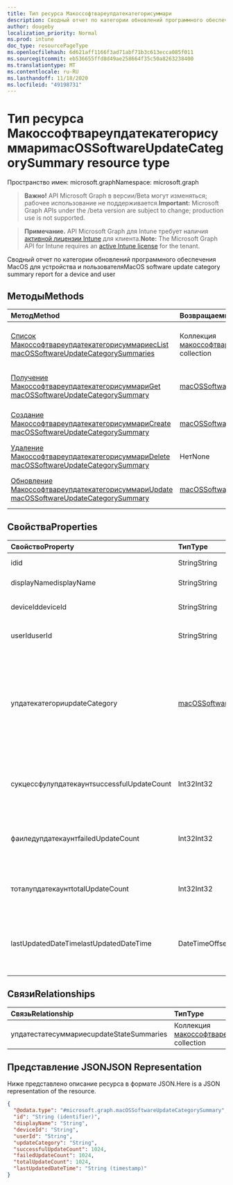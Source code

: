 ```yaml
---
title: Тип ресурса Макоссофтвареупдатекатегорисуммари
description: Сводный отчет по категории обновлений программного обеспечения MacOS для устройства и пользователя
author: dougeby
localization_priority: Normal
ms.prod: intune
doc_type: resourcePageType
ms.openlocfilehash: 6d621aff1166f3ad71abf71b3c613ecca085f011
ms.sourcegitcommit: eb536655ffd8d49ae258664f35c50a8263238400
ms.translationtype: MT
ms.contentlocale: ru-RU
ms.lasthandoff: 11/18/2020
ms.locfileid: "49198731"
---
```

# <a name="macossoftwareupdatecategorysummary-resource-type"></a><span data-ttu-id="1525d-103">Тип ресурса Макоссофтвареупдатекатегорисуммари</span><span class="sxs-lookup"><span data-stu-id="1525d-103">macOSSoftwareUpdateCategorySummary resource type</span></span>

<span data-ttu-id="1525d-104">Пространство имен: microsoft.graph</span><span class="sxs-lookup"><span data-stu-id="1525d-104">Namespace: microsoft.graph</span></span>

> <span data-ttu-id="1525d-105">**Важно!** API Microsoft Graph в версии/Beta могут изменяться; рабочее использование не поддерживается.</span><span class="sxs-lookup"><span data-stu-id="1525d-105">**Important:** Microsoft Graph APIs under the /beta version are subject to change; production use is not supported.</span></span>

> <span data-ttu-id="1525d-106">**Примечание.** API Microsoft Graph для Intune требует наличия [активной лицензии Intune](https://go.microsoft.com/fwlink/?linkid=839381) для клиента.</span><span class="sxs-lookup"><span data-stu-id="1525d-106">**Note:** The Microsoft Graph API for Intune requires an [active Intune license](https://go.microsoft.com/fwlink/?linkid=839381) for the tenant.</span></span>

<span data-ttu-id="1525d-107">Сводный отчет по категории обновлений программного обеспечения MacOS для устройства и пользователя</span><span class="sxs-lookup"><span data-stu-id="1525d-107">MacOS software update category summary report for a device and user</span></span>

## <a name="methods"></a><span data-ttu-id="1525d-108">Методы</span><span class="sxs-lookup"><span data-stu-id="1525d-108">Methods</span></span>
|<span data-ttu-id="1525d-109">Метод</span><span class="sxs-lookup"><span data-stu-id="1525d-109">Method</span></span>|<span data-ttu-id="1525d-110">Возвращаемый тип</span><span class="sxs-lookup"><span data-stu-id="1525d-110">Return Type</span></span>|<span data-ttu-id="1525d-111">Описание</span><span class="sxs-lookup"><span data-stu-id="1525d-111">Description</span></span>|
|:---|:---|:---|
|[<span data-ttu-id="1525d-112">Список Макоссофтвареупдатекатегорисуммариес</span><span class="sxs-lookup"><span data-stu-id="1525d-112">List macOSSoftwareUpdateCategorySummaries</span></span>](../api/intune-deviceconfig-macossoftwareupdatecategorysummary-list.md)|<span data-ttu-id="1525d-113">Коллекция [макоссофтвареупдатекатегорисуммари](../resources/intune-deviceconfig-macossoftwareupdatecategorysummary.md)</span><span class="sxs-lookup"><span data-stu-id="1525d-113">[macOSSoftwareUpdateCategorySummary](../resources/intune-deviceconfig-macossoftwareupdatecategorysummary.md) collection</span></span>|<span data-ttu-id="1525d-114">Список свойств и связей объектов [макоссофтвареупдатекатегорисуммари](../resources/intune-deviceconfig-macossoftwareupdatecategorysummary.md) .</span><span class="sxs-lookup"><span data-stu-id="1525d-114">List properties and relationships of the [macOSSoftwareUpdateCategorySummary](../resources/intune-deviceconfig-macossoftwareupdatecategorysummary.md) objects.</span></span>|
|[<span data-ttu-id="1525d-115">Получение Макоссофтвареупдатекатегорисуммари</span><span class="sxs-lookup"><span data-stu-id="1525d-115">Get macOSSoftwareUpdateCategorySummary</span></span>](../api/intune-deviceconfig-macossoftwareupdatecategorysummary-get.md)|[<span data-ttu-id="1525d-116">macOSSoftwareUpdateCategorySummary</span><span class="sxs-lookup"><span data-stu-id="1525d-116">macOSSoftwareUpdateCategorySummary</span></span>](../resources/intune-deviceconfig-macossoftwareupdatecategorysummary.md)|<span data-ttu-id="1525d-117">Чтение свойств и связей объекта [макоссофтвареупдатекатегорисуммари](../resources/intune-deviceconfig-macossoftwareupdatecategorysummary.md) .</span><span class="sxs-lookup"><span data-stu-id="1525d-117">Read properties and relationships of the [macOSSoftwareUpdateCategorySummary](../resources/intune-deviceconfig-macossoftwareupdatecategorysummary.md) object.</span></span>|
|[<span data-ttu-id="1525d-118">Создание Макоссофтвареупдатекатегорисуммари</span><span class="sxs-lookup"><span data-stu-id="1525d-118">Create macOSSoftwareUpdateCategorySummary</span></span>](../api/intune-deviceconfig-macossoftwareupdatecategorysummary-create.md)|[<span data-ttu-id="1525d-119">macOSSoftwareUpdateCategorySummary</span><span class="sxs-lookup"><span data-stu-id="1525d-119">macOSSoftwareUpdateCategorySummary</span></span>](../resources/intune-deviceconfig-macossoftwareupdatecategorysummary.md)|<span data-ttu-id="1525d-120">Создание нового объекта [макоссофтвареупдатекатегорисуммари](../resources/intune-deviceconfig-macossoftwareupdatecategorysummary.md) .</span><span class="sxs-lookup"><span data-stu-id="1525d-120">Create a new [macOSSoftwareUpdateCategorySummary](../resources/intune-deviceconfig-macossoftwareupdatecategorysummary.md) object.</span></span>|
|[<span data-ttu-id="1525d-121">Удаление Макоссофтвареупдатекатегорисуммари</span><span class="sxs-lookup"><span data-stu-id="1525d-121">Delete macOSSoftwareUpdateCategorySummary</span></span>](../api/intune-deviceconfig-macossoftwareupdatecategorysummary-delete.md)|<span data-ttu-id="1525d-122">Нет</span><span class="sxs-lookup"><span data-stu-id="1525d-122">None</span></span>|<span data-ttu-id="1525d-123">Удаляет объект [макоссофтвареупдатекатегорисуммари](../resources/intune-deviceconfig-macossoftwareupdatecategorysummary.md).</span><span class="sxs-lookup"><span data-stu-id="1525d-123">Deletes a [macOSSoftwareUpdateCategorySummary](../resources/intune-deviceconfig-macossoftwareupdatecategorysummary.md).</span></span>|
|[<span data-ttu-id="1525d-124">Обновление Макоссофтвареупдатекатегорисуммари</span><span class="sxs-lookup"><span data-stu-id="1525d-124">Update macOSSoftwareUpdateCategorySummary</span></span>](../api/intune-deviceconfig-macossoftwareupdatecategorysummary-update.md)|[<span data-ttu-id="1525d-125">macOSSoftwareUpdateCategorySummary</span><span class="sxs-lookup"><span data-stu-id="1525d-125">macOSSoftwareUpdateCategorySummary</span></span>](../resources/intune-deviceconfig-macossoftwareupdatecategorysummary.md)|<span data-ttu-id="1525d-126">Обновление свойств объекта [макоссофтвареупдатекатегорисуммари](../resources/intune-deviceconfig-macossoftwareupdatecategorysummary.md) .</span><span class="sxs-lookup"><span data-stu-id="1525d-126">Update the properties of a [macOSSoftwareUpdateCategorySummary](../resources/intune-deviceconfig-macossoftwareupdatecategorysummary.md) object.</span></span>|

## <a name="properties"></a><span data-ttu-id="1525d-127">Свойства</span><span class="sxs-lookup"><span data-stu-id="1525d-127">Properties</span></span>
|<span data-ttu-id="1525d-128">Свойство</span><span class="sxs-lookup"><span data-stu-id="1525d-128">Property</span></span>|<span data-ttu-id="1525d-129">Тип</span><span class="sxs-lookup"><span data-stu-id="1525d-129">Type</span></span>|<span data-ttu-id="1525d-130">Описание</span><span class="sxs-lookup"><span data-stu-id="1525d-130">Description</span></span>|
|:---|:---|:---|
|<span data-ttu-id="1525d-131">id</span><span class="sxs-lookup"><span data-stu-id="1525d-131">id</span></span>|<span data-ttu-id="1525d-132">String</span><span class="sxs-lookup"><span data-stu-id="1525d-132">String</span></span>|<span data-ttu-id="1525d-133">Ключ объекта.</span><span class="sxs-lookup"><span data-stu-id="1525d-133">Key of the entity.</span></span>|
|<span data-ttu-id="1525d-134">displayName</span><span class="sxs-lookup"><span data-stu-id="1525d-134">displayName</span></span>|<span data-ttu-id="1525d-135">String</span><span class="sxs-lookup"><span data-stu-id="1525d-135">String</span></span>|<span data-ttu-id="1525d-136">Имя отчета</span><span class="sxs-lookup"><span data-stu-id="1525d-136">The name of the report</span></span>|
|<span data-ttu-id="1525d-137">deviceId</span><span class="sxs-lookup"><span data-stu-id="1525d-137">deviceId</span></span>|<span data-ttu-id="1525d-138">String</span><span class="sxs-lookup"><span data-stu-id="1525d-138">String</span></span>|<span data-ttu-id="1525d-139">ИДЕНТИФИКАТОР устройства.</span><span class="sxs-lookup"><span data-stu-id="1525d-139">The device ID.</span></span>|
|<span data-ttu-id="1525d-140">userId</span><span class="sxs-lookup"><span data-stu-id="1525d-140">userId</span></span>|<span data-ttu-id="1525d-141">String</span><span class="sxs-lookup"><span data-stu-id="1525d-141">String</span></span>|<span data-ttu-id="1525d-142">Идентификатор пользователя.</span><span class="sxs-lookup"><span data-stu-id="1525d-142">The user ID.</span></span>|
|<span data-ttu-id="1525d-143">упдатекатегори</span><span class="sxs-lookup"><span data-stu-id="1525d-143">updateCategory</span></span>|[<span data-ttu-id="1525d-144">macOSSoftwareUpdateCategory</span><span class="sxs-lookup"><span data-stu-id="1525d-144">macOSSoftwareUpdateCategory</span></span>](../resources/intune-deviceconfig-macossoftwareupdatecategory.md)|<span data-ttu-id="1525d-145">Тип обновления программного обеспечения.</span><span class="sxs-lookup"><span data-stu-id="1525d-145">Software update type.</span></span> <span data-ttu-id="1525d-146">Возможные значения: `critical`, `configurationDataFile`, `firmware`, `other`.</span><span class="sxs-lookup"><span data-stu-id="1525d-146">Possible values are: `critical`, `configurationDataFile`, `firmware`, `other`.</span></span>|
|<span data-ttu-id="1525d-147">сукцессфулупдатекаунт</span><span class="sxs-lookup"><span data-stu-id="1525d-147">successfulUpdateCount</span></span>|<span data-ttu-id="1525d-148">Int32</span><span class="sxs-lookup"><span data-stu-id="1525d-148">Int32</span></span>|<span data-ttu-id="1525d-149">Количество успешных обновлений на устройстве</span><span class="sxs-lookup"><span data-stu-id="1525d-149">Number of successful updates on the device</span></span>|
|<span data-ttu-id="1525d-150">фаиледупдатекаунт</span><span class="sxs-lookup"><span data-stu-id="1525d-150">failedUpdateCount</span></span>|<span data-ttu-id="1525d-151">Int32</span><span class="sxs-lookup"><span data-stu-id="1525d-151">Int32</span></span>|<span data-ttu-id="1525d-152">Количество неудачных обновлений на устройстве</span><span class="sxs-lookup"><span data-stu-id="1525d-152">Number of failed updates on the device</span></span>|
|<span data-ttu-id="1525d-153">тоталупдатекаунт</span><span class="sxs-lookup"><span data-stu-id="1525d-153">totalUpdateCount</span></span>|<span data-ttu-id="1525d-154">Int32</span><span class="sxs-lookup"><span data-stu-id="1525d-154">Int32</span></span>|<span data-ttu-id="1525d-155">Общее количество обновлений на устройстве</span><span class="sxs-lookup"><span data-stu-id="1525d-155">Number of total updates on the device</span></span>|
|<span data-ttu-id="1525d-156">lastUpdatedDateTime</span><span class="sxs-lookup"><span data-stu-id="1525d-156">lastUpdatedDateTime</span></span>|<span data-ttu-id="1525d-157">DateTimeOffset</span><span class="sxs-lookup"><span data-stu-id="1525d-157">DateTimeOffset</span></span>|<span data-ttu-id="1525d-158">Дата и время последнего обновления отчета для этого устройства.</span><span class="sxs-lookup"><span data-stu-id="1525d-158">Last date time the report for this device was updated.</span></span>|

## <a name="relationships"></a><span data-ttu-id="1525d-159">Связи</span><span class="sxs-lookup"><span data-stu-id="1525d-159">Relationships</span></span>
|<span data-ttu-id="1525d-160">Связь</span><span class="sxs-lookup"><span data-stu-id="1525d-160">Relationship</span></span>|<span data-ttu-id="1525d-161">Тип</span><span class="sxs-lookup"><span data-stu-id="1525d-161">Type</span></span>|<span data-ttu-id="1525d-162">Описание</span><span class="sxs-lookup"><span data-stu-id="1525d-162">Description</span></span>|
|:---|:---|:---|
|<span data-ttu-id="1525d-163">упдатестатесуммариес</span><span class="sxs-lookup"><span data-stu-id="1525d-163">updateStateSummaries</span></span>|<span data-ttu-id="1525d-164">Коллекция [макоссофтвареупдатестатесуммари](../resources/intune-deviceconfig-macossoftwareupdatestatesummary.md)</span><span class="sxs-lookup"><span data-stu-id="1525d-164">[macOSSoftwareUpdateStateSummary](../resources/intune-deviceconfig-macossoftwareupdatestatesummary.md) collection</span></span>|<span data-ttu-id="1525d-165">Сводка состояний обновлений.</span><span class="sxs-lookup"><span data-stu-id="1525d-165">Summary of the update states.</span></span>|

## <a name="json-representation"></a><span data-ttu-id="1525d-166">Представление JSON</span><span class="sxs-lookup"><span data-stu-id="1525d-166">JSON Representation</span></span>
<span data-ttu-id="1525d-167">Ниже представлено описание ресурса в формате JSON.</span><span class="sxs-lookup"><span data-stu-id="1525d-167">Here is a JSON representation of the resource.</span></span>
<!-- {
  "blockType": "resource",
  "keyProperty": "id",
  "@odata.type": "microsoft.graph.macOSSoftwareUpdateCategorySummary"
}
-->
``` json
{
  "@odata.type": "#microsoft.graph.macOSSoftwareUpdateCategorySummary",
  "id": "String (identifier)",
  "displayName": "String",
  "deviceId": "String",
  "userId": "String",
  "updateCategory": "String",
  "successfulUpdateCount": 1024,
  "failedUpdateCount": 1024,
  "totalUpdateCount": 1024,
  "lastUpdatedDateTime": "String (timestamp)"
}
```




